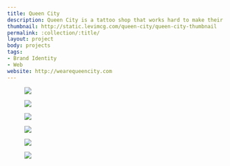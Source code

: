 ```yaml
---
title: Queen City
description: Queen City is a tattoo shop that works hard to make their customer's experience the best it can be. I worked with the founders to create a identity and website that would set them apart from other shops that all seem to follow the same formula.
thumbnail: http://static.levimcg.com/queen-city/queen-city-thumbnail
permalink: :collection/:title/
layout: project
body: projects
tags:
- Brand Identity
- Web
website: http://wearequeencity.com
---
```

<div class="container">
    <div class="unit whole">
        <figure class="project-content__figure">
            <img
                src="http://static.levimcg.com/queen-city/queen-city-logo-comp--small.jpg"
                srcset="http://static.levimcg.com/queen-city/queen-city-logo-comp--medium.jpg 1200w,
                http://static.levimcg.com/queen-city/queen-city-logo-comp--large.jpg 2000w">
        </figure>
        <figure class="project-content__figure">
            <img
                src="http://static.levimcg.com/queen-city/queen-city-logo-lockup--small.jpg"
                srcset="http://static.levimcg.com/queen-city/queen-city-logo-lockup--medium.jpg 1200w,
                http://static.levimcg.com/queen-city/queen-city-logo-lockup--large.jpg 2000w">
        </figure>
        <figure class="project-content__figure">
            <img
                src="http://static.levimcg.com/queen-city/queen-city-mobile--small.jpg"
                srcset="http://static.levimcg.com/queen-city/queen-city-mobile--medium.jpg 1200w,
                http://static.levimcg.com/queen-city/queen-city-mobile--large.jpg 2000w">
        </figure>
        <figure class="project-content__figure">
            <img
                src="http://static.levimcg.com/queen-city/queen-city-desktop-home--small.jpg"
                srcset="http://static.levimcg.com/queen-city/queen-city-desktop-home--medium.jpg 1200w,
                http://static.levimcg.com/queen-city/queen-city-desktop-home--large.jpg 2000w">
        </figure>
        <figure class="project-content__figure">
            <img
                src="http://static.levimcg.com/queen-city/queen-city-desktop-artists--small.jpg"
                srcset="http://static.levimcg.com/queen-city/queen-city-desktop-artists--medium.jpg 1200w,
                http://static.levimcg.com/queen-city/queen-city-desktop-artists--large.jpg 2000w">
        </figure>
        <figure class="project-content__figure">
            <img
                src="http://static.levimcg.com/queen-city/queen-city-desktop-faq--small.jpg"
                srcset="http://static.levimcg.com/queen-city/queen-city-desktop-faq--medium.jpg 1200w,
                http://static.levimcg.com/queen-city/queen-city-desktop-faq--large.jpg 2000w">
        </figure>
    </div>
</div>